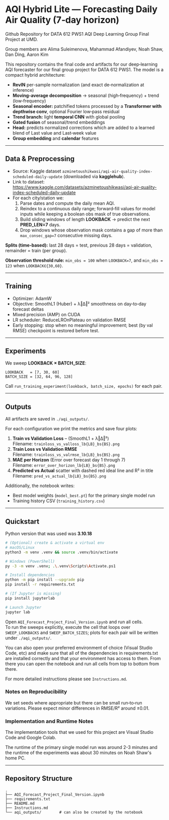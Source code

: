 # AQI Hybrid Lite — Forecasting Daily Air Quality (7‑day horizon)

Github Repository for DATA 612 PWS1 AQI Deep Learning Group Final Project at UMD.

Group members are Alima Suleimenova, Mahammad Afandiyev, Noah Shaw, Dan Ding, Aaron Kim

This repository contains the final code and artifacts for our deep‑learning AQI forecaster for our final group project for DATA 612 PWS1.
The model is a compact hybrid architecture:

- **RevIN** per-sample normalization (and exact de‑normalization at inference)
- **Moving-average decomposition** → seasonal (high‑frequency) + trend (low‑frequency)
- **Seasonal encoder:** patchified tokens processed by a **Transformer with depthwise conv**, optional Fourier low‑pass residual
- **Trend branch:** light **temporal CNN** with global pooling
- **Gated fusion** of seasonal/trend embeddings
- **Head:** predicts normalized corrections which are added to a learned blend of Last value and Last‑week value
- **Group embedding** and **calendar** features

---

## Data & Preprocessing

- Source: Kaggle dataset `azminetoushikwasi/aqi-air-quality-index-scheduled-daily-update` (downloaded via **kagglehub**).
- Link to dataset: https://www.kaggle.com/datasets/azminetoushikwasi/aqi-air-quality-index-scheduled-daily-update
- For each city/station we:
  1. Parse dates and compute the daily mean AQI.
  2. Reindex to a continuous daily range; forward‑fill values for model inputs while keeping a boolean obs mask of true observations.
  3. Build sliding windows of length **LOOKBACK** → predict the next **PRED_LEN=7** days.
  4. Drop windows whose observation mask contains a gap of more than `max_consec_gap=7` consecutive missing days.

**Splits (time‑based):** last 28 days = test, previous 28 days = validation, remainder = train (per group).

**Observation threshold rule:** `min_obs = 100` when `LOOKBACK=7`, and `min_obs = 123` when `LOOKBACK∈{30,60}`.

---

## Training

- Optimizer: AdamW
- Objective: SmoothL1 (Huber) + λ‖Δ‖² smoothness on day‑to‑day forecast deltas
- Mixed precision (AMP) on CUDA
- LR scheduler: ReduceLROnPlateau on validation RMSE
- Early stopping: stop when no meaningful improvement; best (by val RMSE) checkpoint is restored before test.

---

## Experiments

We sweep **LOOKBACK × BATCH_SIZE**:

```
LOOKBACK   = [7, 30, 60]
BATCH_SIZE = [32, 64, 96, 128]
```

Call `run_training_experiment(lookback, batch_size, epochs)` for each pair.

---

## Outputs

All artifacts are saved in `./aqi_outputs/`.

For each configuration we print the metrics and save four plots:

1. **Train vs Validation Loss** – (SmoothL1 + λ‖Δ‖²)  
   Filename: `trainloss_vs_valloss_lb{LB}_bs{BS}.png`
2. **Train Loss vs Validation RMSE**  
   Filename: `trainloss_vs_valrmse_lb{LB}_bs{BS}.png`
3. **MAE per Horizon** (Error over forecast day 1 through 7)  
   Filename: `error_over_horizon_lb{LB}_bs{BS}.png`
4. **Predicted vs Actual** scatter with dashed red ideal line and R² in title  
   Filename: `pred_vs_actual_lb{LB}_bs{BS}.png`

Additionally, the notebook writes:
- Best model weights (`model_best.pt`) for the primary single model run
- Training history CSV (`training_history.csv`)

---

## Quickstart

Python version that was used was **3.10.18**

```bash
# (Optional) create & activate a virtual env
# macOS/Linux
python3 -m venv .venv && source .venv/bin/activate

# Windows (PowerShell)
py -3 -m venv .venv; .\.venv\Scripts\Activate.ps1

# Install dependencies
python -m pip install --upgrade pip
pip install -r requirements.txt

# (If Jupyter is missing)
pip install jupyterlab

# Launch Jupyter
jupyter lab
```

Open `AQI_Forecast_Project_Final_Version.ipynb` and run all cells.  
To run the sweeps explicitly, execute the cell that loops over `SWEEP_LOOKBACKS` and `SWEEP_BATCH_SIZES`; plots for each pair will be written under `./aqi_outputs/`.

You can also open your preferred environment of choice (Visual Studio Code, etc) and make sure that all of the dependencies in requirements.txt are installed correctly and that your environment has access to them.
From there you can open the notebook and run all cells from top to bottom from there.

For more detailed instructions please see `Instructions.md`.

### Notes on Reproducibility
We set seeds where appropriate but there can be small run‑to‑run variations. Please expect minor differences in RMSE/R² around ±0.01.

### Implementation and Runtime Notes
The implementation tools that we used for this project are Visual Studio Code and Google Colab.

The runtime of the primary single model run was around 2-3 minutes and the runtime of the experiments was about 30 minutes on Noah Shaw's home PC.

---

## Repository Structure

```
.
├── AQI_Forecast_Project_Final_Version.ipynb
├── requirements.txt
├── README.md
├── Instructions.md
└── aqi_outputs/        # can also be created by the notebook
```
